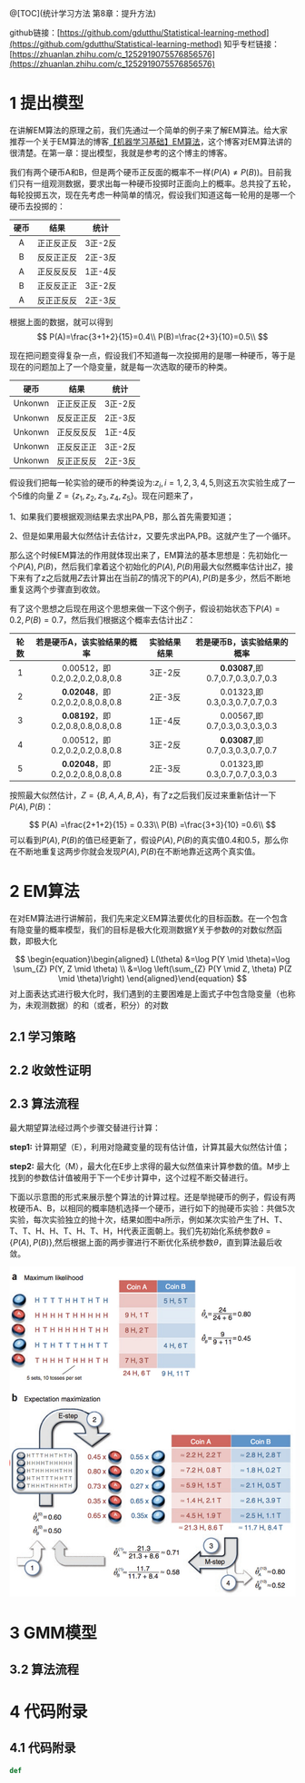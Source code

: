 ﻿@[TOC](统计学习方法 第8章：提升方法)

github链接：[https://github.com/gdutthu/Statistical-learning-method](https://github.com/gdutthu/Statistical-learning-method)
知乎专栏链接：[https://zhuanlan.zhihu.com/c_1252919075576856576](https://zhuanlan.zhihu.com/c_1252919075576856576)





# 1 提出模型




在讲解EM算法的原理之前，我们先通过一个简单的例子来了解EM算法。给大家推荐一个关于EM算法的博客[【机器学习基础】EM算法](https://blog.csdn.net/u010834867/article/details/90762296)，这个博客对EM算法讲的很清楚。在第一章：提出模型，我就是参考的这个博主的博客。





我们有两个硬币A和B，但是两个硬币正反面的概率不一样($P(A)≠P(B)$)。目前我们只有一组观测数据，要求出每一种硬币投掷时正面向上的概率。总共投了五轮，每轮投掷五次，现在先考虑一种简单的情况，假设我们知道这每一轮用的是哪一个硬币去投掷的：



| 硬币 |    结果    |  统计   |
| :--: | :--------: | :-----: |
|  A   | 正正反正反 | 3正-2反 |
|  B   | 反反正正反 | 2正-3反 |
|  A   | 正反反反反 | 1正-4反 |
|  B   | 正反反正正 | 3正-2反 |
|  A   | 反正正反反 | 2正-3反 |

根据上面的数据，就可以得到
$$
P(A)=\frac{3+1+2}{15}=0.4\\
P(B)=\frac{2+3}{10}=0.5\\
$$


现在把问题变得复杂一点，假设我们不知道每一次投掷用的是哪一种硬币，等于是现在的问题加上了一个隐变量，就是每一次选取的硬币的种类。





|  硬币   |    结果    |  统计   |
| :-----: | :--------: | :-----: |
| Unkonwn | 正正反正反 | 3正-2反 |
| Unkonwn | 反反正正反 | 2正-3反 |
| Unkonwn | 正反反反反 | 1正-4反 |
| Unkonwn | 正反反正正 | 3正-2反 |
| Unkonwn | 反正正反反 | 2正-3反 |



假设我们把每一轮实验的硬币的种类设为:$z_{i},i=1,2,3,4,5$,则这五次实验生成了一个5维的向量 $Z=\{z_{1},z_{2},z_{3},z_{4},z_{5}\}$。现在问题来了，

1、如果我们要根据观测结果去求出PA,PB，那么首先需要知道；

2、但是如果用最大似然估计去估计z，又要先求出PA,PB。这就产生了一个循环。

那么这个时候EM算法的作用就体现出来了，EM算法的基本思想是：先初始化一个$P(A),P(B)$，然后我们拿着这个初始化的$P(A),P(B)$用最大似然概率估计出$Z$，接下来有了z之后就用$Z$去计算出在当前$Z$的情况下的$P(A),P(B)$是多少，然后不断地重复这两个步骤直到收敛。




 有了这个思想之后现在用这个思想来做一下这个例子，假设初始状态下$P(A)=0.2, P(B)=0.7$，然后我们根据这个概率去估计出$Z$：



| 轮数 |    若是硬币A，该实验结果的概率     | 实验结果结果 |    若是硬币B，该实验结果的概率    |
| :--: | :--------------------------------: | :----------: | :-------------------------------: |
|  1   |   0.00512，即0.2,0.2,0.2,0.8,0.8   |   3正-2反    | **0.03087**,即0.7,0.7,0.3,0.7,0.3 |
|  2   | **0.02048**，即0.2,0.2,0.8,0.8,0.8 |   2正-3反    |   0.01323,即0.3,0.3,0.7,0.7,0.3   |
|  3   | **0.08192**，即0.2,0.8,0.8,0.8,0.8 |   1正-4反    |   0.00567,即0.7,0.3,0.3,0.3,0.3   |
|  4   |   0.00512，即0.2,0.2,0.2,0.8,0.8   |   3正-2反    | **0.03087**,即0.7,0.3,0.3,0.7,0.7 |
|  5   | **0.02048**，即0.2,0.2,0.8,0.8,0.8 |   2正-3反    |   0.01323,即0.3,0.7,0.7,0.3,0.3   |



按照最大似然估计，$Z=\{B,A,A,B,A\}$，有了z之后我们反过来重新估计一下$P(A),P(B)$：

$$
P(A) =\frac{2+1+2}{15} = 0.33\\
P(B) =\frac{3+3}{10} =0.6\\
$$
可以看到$P(A),P(B)$的值已经更新了，假设$P(A),P(B)$的真实值0.4和0.5，那么你在不断地重复这两步你就会发现$P(A),P(B)$在不断地靠近这两个真实值。



# 2 EM算法

在对EM算法进行讲解前，我们先来定义EM算法要优化的目标函数。在一个包含有隐变量的概率模型，我们的目标是极大化观测数据$Y$关于参数$\theta$的对数似然函数，即极大化


$$
\begin{equation}\begin{aligned}
L(\theta) &=\log P(Y \mid \theta)=\log \sum_{Z} P(Y, Z \mid \theta) \\
&=\log \left(\sum_{Z} P(Y \mid Z, \theta) P(Z \mid \theta)\right)
\end{aligned}\end{equation}
$$
对上面表达式进行极大化时，我们遇到的主要困难是上面式子中包含隐变量（也称为，未观测数据）的和（或者，积分）的对数

## 2.1 学习策略



## 2.2 收敛性证明





## 2.3 算法流程

 最大期望算法经过两个步骤交替进行计算：

**step1:** 计算期望（E），利用对隐藏变量的现有估计值，计算其最大似然估计值；

**step2:** 最大化（M），最大化在E步上求得的最大似然值来计算参数的值。M步上找到的参数估计值被用于下一个E步计算中，这个过程不断交替进行。



下面以示意图的形式来展示整个算法的计算过程。还是举抛硬币的例子，假设有两枚硬币A、B，以相同的概率随机选择一个硬币，进行如下的抛硬币实验：共做5次实验，每次实验独立的抛十次，结果如图中a所示，例如某次实验产生了H、T、T、T、H、H、T、H、T、H，H代表正面朝上。我们先初始化系统参数$\theta=\{P(A),P(B)\}$,然后根据上面的两步骤进行不断优化系统参数$\theta$，直到算法最后收敛。



![](../image/EM算法的两步骤.jpg)

# 3 GMM模型


## 3.2 算法流程







# 4 代码附录





## 4.1 代码附录



```python
def
```

